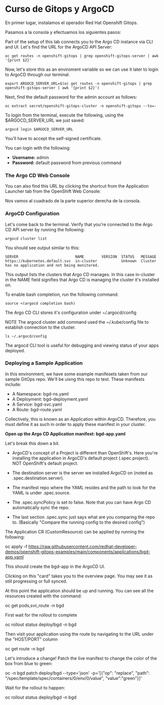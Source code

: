 # Curso de Gitops y ArgoCD

En primer lugar, instalamos el operador Red Hat Openshift Gitops.

Pasamos a la consola y efectuamos los siguientes pasos:

Part of the setup of this lab connects you to the Argo CD instance via CLI and UI. Let's find the URL for the ArgoCD API Server:

```
oc get routes -n openshift-gitops | grep openshift-gitops-server | awk '{print $2}'
```

Now, let's store this as an enviroment variable so we can use it later to login to ArgoCD through our terminal.

```
export ARGOCD_SERVER_URL=$(oc get routes -n openshift-gitops | grep openshift-gitops-server | awk '{print $2}')
```

Next, find the default password for the admin account as follows:

```
oc extract secret/openshift-gitops-cluster -n openshift-gitops --to=-
```

To login from the terminal, execute the following, using the $ARGOCD_SERVER_URL we just saved:

```
argocd login $ARGOCD_SERVER_URL
```

You'll have to accept the self-signed certificate.

You can login with the following:

- **Username:** admin
- **Password:** default password from previous command

### The Argo CD Web Console

You can also find this URL by clicking the shortcut from the Application Launcher tab from the OpenShift Web Console:

Nos vamos al cuadrado de la parte superior derecha de la consola.

### ArgoCD Configuration

Let's come back to the terminal. Verify that you're connected to the Argo CD API server by running the following:

```
argocd cluster list
```

You should see output similar to this:

```
SERVER                          NAME        VERSION  STATUS   MESSAGE
https://kubernetes.default.svc  in-cluster           Unknown  Cluster has no application and not being monitored.
```

This output lists the clusters that Argo CD manages. In this case in-cluster in the NAME field signifies that Argo CD is managing the cluster it's installed on.

To enable bash completion, run the following command:

```
source <(argocd completion bash)
```

The Argo CD CLI stores it's configuration under ~/.argocd/config

NOTE The argocd cluster add command used the ~/.kube/config file to establish connection to the cluster.

```
ls ~/.argocd/config
```

The argocd CLI tool is useful for debugging and viewing status of your apps deployed.

### Deploying a Sample Application

In this environment, we have some example manifesets taken from our sample GitOps repo. We'll be uisng this repo to test. These manifests include:

- A Namespace: bgd-ns.yaml
- A Deployment: bgd-deployment.yaml
- A Service: bgd-svc.yaml
- A Route: bgd-route.yaml

Collectively, this is known as an Application within ArgoCD. Therefore, you must define it as such in order to apply these manifest in your cluster.


**Open up the Argo CD Application manifest: bgd-app.yaml**

Let's break this down a bit.

- ArgoCD's concept of a Project is different than OpenShift's. Here you're installing the application in ArgoCD's default project (.spec.project). NOT OpenShift's default project.

- The destination server is the server we installed ArgoCD on (noted as .spec.destination.server).

- The manifest repo where the YAML resides and the path to look for the YAML is under .spec.source.

- The .spec.syncPolicy is set to false. Note that you can have Argo CD automatically sync the repo.

- The last section .spec.sync just says what are you comparing the repo to. (Basically "Compare the running config to the desired config")

The Application CR (CustomResource) can be applied by running the following:

oc apply -f https://raw.githubusercontent.com/redhat-developer-demos/openshift-gitops-examples/main/components/applications/bgd-app.yaml

This should create the bgd-app in the ArgoCD UI.

Clicking on this "card" takes you to the overview page. You may see it as still progressing or full synced.

At this point the application should be up and running. You can see all the resources created with the command:

oc get pods,svc,route -n bgd

First wait for the rollout to complete

oc rollout status deploy/bgd -n bgd

Then visit your application using the route by navigating to the URL under the "HOST/PORT" column

oc get route -n bgd

Let's introduce a change! Patch the live manifest to change the color of the box from blue to green:

oc -n bgd patch deploy/bgd --type='json' -p='[{"op": "replace", "path": "/spec/template/spec/containers/0/env/0/value", "value":"green"}]'

Wait for the rollout to happen:

oc rollout status deploy/bgd -n bgd

